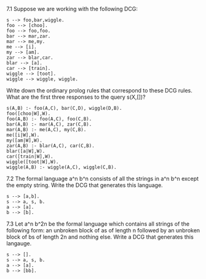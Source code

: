 7.1 Suppose we are working with the following DCG:

```
s --> foo,bar,wiggle. 
foo --> [choo].
foo --> foo,foo.
bar --> mar,zar.
mar --> me,my.
me --> [i].
my --> [am].
zar --> blar,car.
blar --> [a].
car --> [train].
wiggle --> [toot].
wiggle --> wiggle, wiggle. 
```

Write down the ordinary prolog rules that correspond to these DCG rules. What are the first three responses to the query s(X,[])?

```
s(A,B) :- foo(A,C), bar(C,D), wiggle(D,B).
foo([choo|W],W).
foo(A,B) :- foo(A,C), foo(C,B).
bar(A,B) :- mar(A,C), zar(C,B).
mar(A,B) :- me(A,C), my(C,B).
me([i|W],W).
my([am|W],W).
zar(A,B) :- blar(A,C), car(C,B).
blar([a|W],W).
car([train|W],W).
wiggle([toot|W],W).
wiggle(A,B) :- wiggle(A,C), wiggle(C,B).
```

7.2 The formal language a^n b^n consists of all the strings in a^n b^n except the empty string. Write the DCG that generates this language.

```
s --> [a,b].
s --> a, s, b.
a --> [a].
b --> [b].
```

7.3 Let a^n b^2n be the formal language which contains all strings of the following form: an unbroken block of as of length n followed by an unbroken block of bs of length 2n and nothing else. Write a DCG that generates this langauge.

```
s --> [].
s --> a, s, b.
a --> [a].
b --> [bb]. 
```

